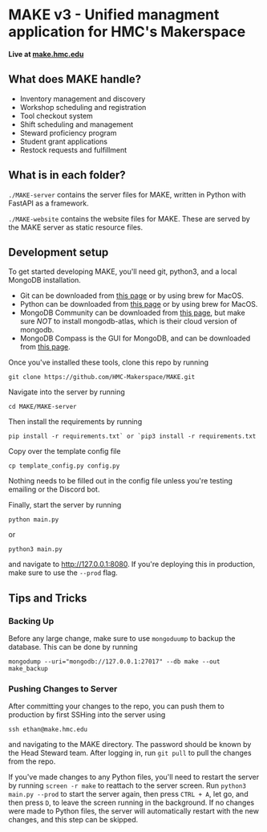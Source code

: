 # MAKE v3 - Unified managment application for HMC's Makerspace 

**Live at [make.hmc.edu](https://make.hmc.edu)**

## What does MAKE handle?
- Inventory management and discovery
- Workshop scheduling and registration
- Tool checkout system
- Shift scheduling and management
- Steward proficiency program
- Student grant applications
- Restock requests and fulfillment

## What is in each folder?
`./MAKE-server` contains the server files for MAKE, written in Python with FastAPI as a framework.

`./MAKE-website` contains the website files for MAKE. These are served by the MAKE server as static resource files.

## Development setup
To get started developing MAKE, you'll need git, python3, and a local MongoDB installation.

- Git can be downloaded from [this page](https://git-scm.com/downloads) or by using brew for MacOS.
- Python can be downloaded from [this page](https://www.python.org/downloads/) or by using brew for MacOS.
- MongoDB Community can be downloaded from [this page](https://www.mongodb.com/docs/manual/tutorial/install-mongodb-on-os-x/#std-label-install-mdb-community-macos), but make sure *NOT* to install mongodb-atlas, which is their cloud version of mongodb.
- MongoDB Compass is the GUI for MongoDB, and can be downloaded from [this page](https://www.mongodb.com/try/download/compass).

Once you've installed these tools, clone this repo by running 

```
git clone https://github.com/HMC-Makerspace/MAKE.git
```

Navigate into the server by running 

```
cd MAKE/MAKE-server
```

Then install the requirements by running

```
pip install -r requirements.txt` or `pip3 install -r requirements.txt
```

Copy over the template config file

```
cp template_config.py config.py
```

Nothing needs to be filled out in the config file unless you're testing emailing or the Discord bot.

Finally, start the server by running

```
python main.py 
```
or 
```
python3 main.py
```

and navigate to http://127.0.0.1:8080. If you're deploying this in production, make sure to use the `--prod` flag.

## Tips and Tricks
### Backing Up
Before any large change, make sure to use `mongoduump` to backup the database. This can be done by running
```
mongodump --uri="mongodb://127.0.0.1:27017" --db make --out make_backup
```

### Pushing Changes to Server
After committing your changes to the repo, you can push them to production by first SSHing into the server using
```
ssh ethan@make.hmc.edu
```
and navigating to the MAKE directory. The password should be known by the Head Steward team. After logging in, run `git pull` to pull the changes from the repo. 

If you've made changes to any Python files, you'll need to restart the server by running ```screen -r make``` to reattach to the server screen. Run  ```python3 main.py --prod``` to start the server again, then press `CTRL + A`, let go, and then press `D`, to leave the screen running in the background. If no changes were made to Python files, the server will automatically restart with the new changes, and this step can be skipped.

